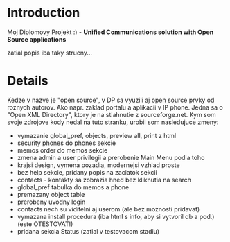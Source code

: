 # Introduction #

Moj Diplomovy Projekt :) - **Unified Communications solution with Open Source applications**

zatial popis iba taky strucny...


# Details #

Kedze v nazve je "open source", v DP sa vyuzili aj open source prvky od roznych autorov. Ako napr. zaklad portalu a aplikacii v IP phone. Jedna sa o "Open XML Directory", ktory je na stiahnutie z sourceforge.net. Kym som svoje zdrojove kody nedal na tuto stranku, urobil som nasledujuce zmeny:

  * vymazanie global\_pref, objects, preview all, print z html
  * security phones do phones sekcie
  * memos order do memos sekcie
  * zmena admin a user privilegii a prerobenie Main Menu podla toho
  * krajsi design, vymena pozadia, modernejsi vzhlad proste
  * bez help sekcie, pridany popis na zaciatok sekcii
  * contacts - kontakty sa zobrazia hned bez kliknutia na search
  * global\_pref tabulka do memos a phone
  * premazany object table
  * prerobeny uvodny login
  * contacts nech su viditelni aj userom (ale bez moznosti pridavat)
  * vymazana install procedura (iba html s info, aby si vytvoril db a pod.) (este OTESTOVAT!)
  * pridana sekcia Status (zatial v testovacom stadiu)